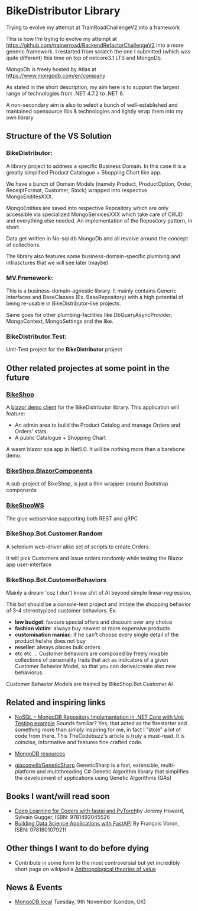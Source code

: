 # BikeDistributor Library #
Trying to evolve my attempt at TrainRoadChallengeV2 into a framework

This is how I'm trying to evolve my attempt at https://github.com/trainerroad/BackendRefactorChallengeV2 into a more generic framework.
I restarted from scratch the one I submitted (which was quite different) this time on top of netcore3.1 LTS and MongoDb.

MongoDb is freely hosted by Atlas at https://www.mongodb.com/en/company

As stated in the short description, my aim here is to support the largest range of technologies from .NET 4.7.2 to .NET 6.

A non-secondary aim is also to select a bunch of well-established and mantained opensource libs & technologies and lightly wrap them into my own library

## Structure of the VS Solution ##

### BikeDistributor: ###
A library project to address a specific Business Domain.
In this case it is a greatly simplified Product Catalogue + Shopping Chart like app.

We have a bunch of Domain Models (namely Product, ProductOption, Order, ReceiptFormat, Customer, Stock) wrapped into respective MongoEnititesXXX.

MongoEntities are saved into respective Repository<MongoEntityXXX> which are only accessible via specialized MongoServicesXXX which take care of CRUD
  and everything else needed. An implementation of the Repository pattern, in short. 
  
  Data get written in No-sql db MongoDb and all revolve around the concept of collections.
  
The library also features some business-domain-specific plumbing and infrasctures that we will see later (maybe) 

### MV.Framework: ###
This is a business-domain-agnostic library.
  It mainly contains Generic Interfaces and BaseClasses (Ex. BaseRepository) with a high potential of being re-usable in BikeDistributor-like projects.
  
  Same goes for other plumbing-facilities like DbQueryAsyncProvider, MongoContext, MongoSettings and the like.
  
 ### BikeDistributor.Test: ###
 Unit-Test project for the **BikeDistributor** project
  
  
 ## Other related projectes at some point in the future ##
 
 ### [BikeShop](https://github.com/mvit777/BikeShop) ###
 A [blazor demo client](https://github.com/mvit777/BikeShop) for the BikeDistributor library.
 This application will feature:
  - An admin area to build the Product Catalog and manage Orders and Orders' stats
  - A public Catalogue + Shopping Chart
  
 A wasm blazor spa app in Net5.0.
  It will be nothing more than a barebone demo.
  
 ### [BikeShop.BlazorComponents](https://github.com/mvit777/BikeShop/tree/master/BikeShop.BlazorComponents)
  A sub-project of BikeShop, is just a thin wrapper around Bootstrap components
 
### [BikeShopWS](https://github.com/mvit777/BikeShop/blob/master/BikeShopWS/gRPC.md) 
  The glue webservice supporting both REST and gRPC
  
### BikeShop.Bot.Customer.Random ###
A selenium web-driver alike set of scripts to create Orders.

It will pick Customers and issue orders randomly while testing the Blazor app user-interface
  
### BikeShop.Bot.CustomerBehaviors ###
Mainly a dream 'coz I don't know shit of AI beyond simple linear-regression.

This bot should be a console-test project and imitate the shopping behavior of 3-4 stereotypized customer behaviors. Ex:
  - **low budget**: favours special offers and discount over any choice
  - **fashion victim**: always buy newest or more expensive products
  - **customisation maniac**: if he can't choose every single detail of the product he/she does not buy
  - **reseller**: always places bulk orders
  - etc etc ...
 Customer behaviors are composed by freely mixable collections of personality traits that act as indicators of a given Customer Behavior Model, so that you 
  can derive/create also new behaviorus.
  
 Customer Behavior Models are trained by BikeShop.Bot.Customer.AI 
 
 ## Related and inspiring links ##
 
 - [NoSQL – MongoDB Repository Implementation in .NET Core with Unit Testing example](https://www.thecodebuzz.com/mongodb-repository-implementation-unit-testing-net-core-example/)
 Sounds familiar? Yes, that acted as the firestarter and something more than simply inspiring for me, in fact I "stole" a lot of code from there.
  This TheCodebuzz's article is truly a must-read. It is coincise, informative and features fine crafted code.
 - [MongoDB resources](https://www.mongodb.com/resources)
 
 - [giacomelli/GeneticSharp](https://github.com/giacomelli/GeneticSharp) GeneticSharp is a fast, extensible, multi-platform and multithreading C# Genetic Algorithm library that simplifies the development of applications using Genetic Algorithms (GAs)
  
## Books I want/will read soon
- [Deep Learning for Coders with fastai and PyTorch](https://www.oreilly.com/library/view/deep-learning-for/9781492045519/)by Jeremy Howard, Sylvain Gugger, ISBN: 9781492045526
- [Building Data Science Applications with FastAPI](https://www.packtpub.com/product/building-data-science-applications-with-fastapi/9781801079211) By François Voron, ISBN: 9781801079211
  
## Other things I want to do before dying
  - Contribute in some form to the most controversial but yet incredibly short page on wikipedia [Anthropological theories of value](https://en.wikipedia.org/wiki/Anthropological_theories_of_value)
## News & Events
- [MongoDB.local](https://events.mongodb.com/dotlocallondon?utm_campaign=Int_LCL_MongoDB.local%20London_11_21_EMEA_Virtual%20Reg%20last%20chance&utm_medium=email&utm_source=eloqua&utm_term=Last%20chance%21%20Register%20for%20FREE%20to%20join%20virtually) Tuesday, 9th November (London, UK)
